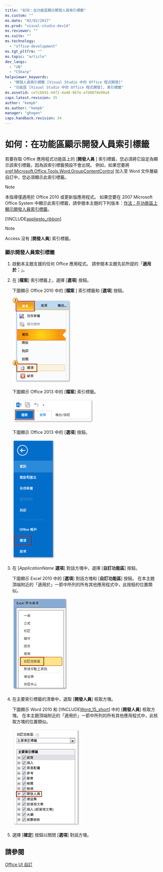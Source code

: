 ```yaml
---
title: "如何：在功能區顯示開發人員索引標籤"
ms.custom: ""
ms.date: "02/02/2017"
ms.prod: "visual-studio-dev14"
ms.reviewer: ""
ms.suite: ""
ms.technology: 
  - "office-development"
ms.tgt_pltfrm: ""
ms.topic: "article"
dev_langs: 
  - "VB"
  - "CSharp"
helpviewer_keywords: 
  - "開發人員索引標籤 [Visual Studio 中的 Office 程式開發]"
  - "功能區 [Visual Studio 中的 Office 程式開發], 索引標籤"
ms.assetid: ce7cb641-44f2-4a40-867e-a7d88f8e98a9
caps.latest.revision: 35
author: "kempb"
ms.author: "kempb"
manager: "ghogen"
caps.handback.revision: 34
---
```

# 如何：在功能區顯示開發人員索引標籤
  若要存取 Office 應用程式功能區上的 \[**開發人員** \] 索引標籤，您必須將它設定為顯示該索引標籤，因為該索引標籤預設不會出現。  例如，如果您要將 <xref:Microsoft.Office.Tools.Word.GroupContentControl> 加入至 Word 文件層級自訂中，您必須顯示此索引標籤。  
  
> [!NOTE]  
>  本指導僅適用於 Office 2010 或更新版應用程式。  如果您要在 2007 Microsoft Office System 中顯示此索引標籤，請參閱本主題的下列版本：[作法：在功能區上顯示開發人員索引標籤](http://msdn.microsoft.com/library/bb608625(v=vs.90).aspx)。  
  
 [!INCLUDE[appliesto_ribbon](../vsto/includes/appliesto-ribbon-md.md)]  
  
> [!NOTE]  
>  Access 沒有 \[**開發人員**\] 索引標籤。  
  
### 顯示開發人員索引標籤  
  
1.  啟動本主題支援的任何 Office 應用程式。  請參閱本主題先前所提的「**適用於：**」。  
  
2.  在 \[**檔案**\] 索引標籤上，選擇 \[**選項**\] 按鈕。  
  
     下圖顯示 Office 2010 中的 \[**檔案** \] 索引標籤和 \[**選項**\] 按鈕。  
  
     ![在 Outlook 2010 中依序選擇 [檔案] 和 [選項]](../vsto/media/vsto-office-file-tab.png "在 Outlook 2010 中依序選擇 [檔案] 和 [選項]")  
  
     下圖顯示 Office 2013 中的 \[**檔案**\] 索引標籤。  
  
     ![Outlook 2013 中的 [檔案] 索引標籤](../vsto/media/vsto-office2013-filetab.png "Outlook 2013 中的 [檔案] 索引標籤")  
  
     下圖顯示 Office 2013 中的 \[**選項**\] 按鈕。  
  
     ![Outlook 2013 Preview 中的 [選項] 按鈕](../vsto/media/vsto-office2013-optionsbutton.png "Outlook 2013 Preview 中的 [選項] 按鈕")  
  
3.  在 \[*ApplicationName* **選項**\] 對話方塊中，選擇 \[**自訂功能區**\] 按鈕。  
  
     下圖顯示 Excel 2010 中的 \[**選項**\] 對話方塊和 \[**自訂功能區**\] 按鈕。  在本主題頂端附近的「適用於」一節中所列的所有其他應用程式中，此按鈕的位置類似。  
  
     ![自訂功能區按鈕](../vsto/media/vsto-office2010-customizeribbonbutton.png "自訂功能區按鈕")  
  
4.  在主要索引標籤的清單中，選取 \[**開發人員**\] 核取方塊。  
  
     下圖顯示 Word 2010 和 [!INCLUDE[Word_15_short](../vsto/includes/word-15-short-md.md)] 中的 \[**開發人員**\] 核取方塊。  在本主題頂端附近的「適用於」一節中所列的所有其他應用程式中，此核取方塊的位置類似。  
  
     ![[Word 選項] 對話方塊中的 [開發人員] 核取方塊](../vsto/media/vsto-office2010-developercheckbox.png "[Word 選項] 對話方塊中的 [開發人員] 核取方塊")  
  
5.  選擇 \[**確定**\] 按鈕以關閉 \[**選項**\] 對話方塊。  
  
## 請參閱  
 [Office UI 自訂](../vsto/office-ui-customization.md)  
  
  